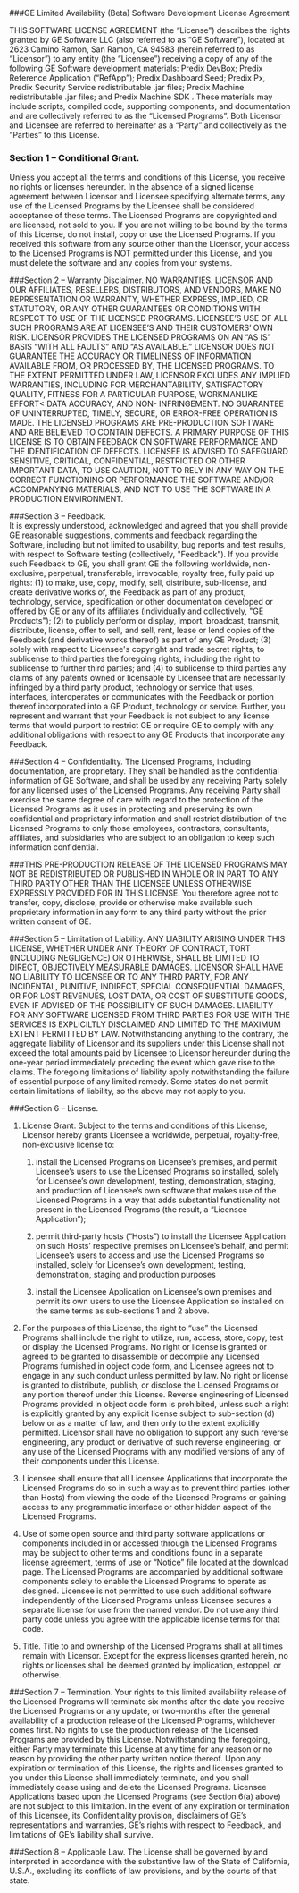 ###GE Limited Availability (Beta) Software Development License Agreement

THIS SOFTWARE LICENSE AGREEMENT (the “License”) describes the rights granted by GE Software LLC (also referred to as “GE Software”), located at 2623 Camino Ramon, San Ramon, CA 94583 (herein referred to as “Licensor”) to any entity (the “Licensee”) receiving a copy of any of the following GE Software development materials: Predix DevBox; Predix Reference Application (“RefApp”); Predix Dashboard Seed; Predix Px, Predix Security Service redistributable .jar files; Predix Machine redistributable .jar files; and Predix Machine SDK . These materials may include scripts, compiled code, supporting components, and documentation and are collectively referred to as the “Licensed Programs”. Both Licensor and Licensee are referred to hereinafter as a “Party” and collectively as the “Parties” to this License.

### Section 1 – Conditional Grant. 
Unless you accept all the terms and conditions of this License, you receive no rights or licenses hereunder. In the absence of a signed license agreement between Licensor and Licensee specifying alternate terms, any use of the Licensed Programs by the Licensee shall be considered acceptance of these terms. The Licensed Programs are copyrighted and are licensed, not sold to you. If you are not willing to be bound by the terms of this License, do not install, copy or use the Licensed Programs. If you received this software from any source other than the Licensor, your access to the Licensed Programs is NOT permitted under this License, and you must delete the software and any copies from your systems.

###Section 2 – Warranty Disclaimer. NO WARRANTIES.
LICENSOR AND OUR AFFILIATES, RESELLERS, DISTRIBUTORS, AND VENDORS, MAKE NO REPRESENTATION OR WARRANTY, WHETHER EXPRESS, IMPLIED, OR STATUTORY, OR ANY OTHER GUARANTEES OR CONDITIONS WITH RESPECT TO USE OF THE LICENSED PROGRAMS. LICENSEE’S USE OF ALL SUCH PROGRAMS ARE AT LICENSEE’S AND THEIR CUSTOMERS’ OWN RISK. LICENSOR PROVIDES THE LICENSED PROGRAMS ON AN “AS IS” BASIS “WITH ALL FAULTS” AND “AS AVAILABLE.” LICENSOR DOES NOT GUARANTEE THE ACCURACY OR TIMELINESS OF INFORMATION AVAILABLE FROM, OR PROCESSED BY, THE LICENSED PROGRAMS. TO THE EXTENT PERMITTED UNDER LAW, LICENSOR EXCLUDES ANY IMPLIED WARRANTIES, INCLUDING FOR MERCHANTABILITY, SATISFACTORY QUALITY, FITNESS FOR A PARTICULAR PURPOSE, WORKMANLIKE EFFORT< DATA ACCURACY, AND NON- INFRINGEMENT. NO GUARANTEE OF UNINTERRUPTED, TIMELY, SECURE, OR ERROR-FREE OPERATION IS MADE.
THE LICENSED PROGRAMS ARE PRE-PRODUCTION SOFTWARE AND ARE BELIEVED TO CONTAIN DEFECTS. A PRIMARY PURPOSE OF THIS LICENSE IS TO OBTAIN FEEDBACK ON SOFTWARE PERFORMANCE AND THE IDENTIFICATION OF DEFECTS. LICENSEE IS ADVISED TO SAFEGUARD SENSITIVE, CRITICAL, CONFIDENTIAL, RESTRICTED OR OTHER IMPORTANT DATA, TO USE CAUTION, NOT TO RELY IN ANY WAY ON THE CORRECT FUNCTIONING OR PERFORMANCE THE SOFTWARE AND/OR ACCOMPANYING MATERIALS, AND NOT TO USE THE SOFTWARE IN A PRODUCTION ENVIRONMENT. 

###Section 3 – Feedback.  
It is expressly understood, acknowledged and agreed that you shall provide GE reasonable suggestions, comments and feedback regarding the Software, including but not limited to
usability, bug reports and test results, with respect to Software testing (collectively, "Feedback"). If you provide such Feedback to GE, you shall grant GE the following worldwide, non-exclusive, perpetual, transferable, irrevocable, royalty free, fully paid up rights: 
	(1) to make, use, copy, modify, sell, distribute, sub-license, and create derivative works of, the Feedback as part of any product, technology, service, specification or other documentation developed or offered by GE or any of its affiliates (individually and collectively, "GE Products"); 
	(2) to publicly perform or display, import, broadcast, transmit, distribute, license, offer to sell, and sell, rent, lease or lend copies of the Feedback (and derivative works thereof) as part of any GE Product; 
	(3) solely with respect to Licensee's copyright and trade secret rights, to sublicense to third parties the foregoing rights, including the right to sublicense to further third parties; and 
	(4) to sublicense to third parties any claims of any patents owned or licensable by Licensee that are necessarily infringed by a third party product, technology or service that uses, interfaces, interoperates or communicates with the Feedback or portion thereof incorporated into a GE Product, technology or service. Further, you represent and warrant that your Feedback is not subject to any license terms that would purport to restrict GE or require GE to comply with any additional obligations with respect to any GE Products that incorporate any Feedback.

###Section 4 – Confidentiality. 
The Licensed Programs, including documentation, are proprietary. They shall be handled as the confidential information of GE Software, and shall be used by any receiving Party solely for any licensed uses of the Licensed Programs. Any receiving Party shall exercise the same degree of care with regard to the protection of the Licensed Programs as it uses in protecting and preserving its own confidential and proprietary information and shall restrict distribution of the Licensed Programs to only those employees, contractors, consultants, affiliates, and subsidiaries who are subject to an obligation to keep such information confidential. 

###THIS PRE-PRODUCTION RELEASE OF THE LICENSED PROGRAMS MAY NOT BE REDISTRIBUTED OR PUBLISHED IN WHOLE OR IN PART TO ANY THIRD PARTY OTHER THAN THE LICENSEE UNLESS OTHERWISE EXPRESSLY PROVIDED FOR IN THIS LICENSE. You therefore agree not to transfer, copy, disclose, provide or otherwise make available such proprietary information in any form to any third party without the prior written consent of GE.

###Section 5 – Limitation of Liability. 
ANY LIABILITY ARISING UNDER THIS LICENSE, WHETHER UNDER ANY THEORY OF
CONTRACT, TORT (INCLUDING NEGLIGENCE) OR OTHERWISE, SHALL BE LIMITED TO DIRECT, OBJECTIVELY MEASURABLE DAMAGES. LICENSOR SHALL HAVE NO LIABILITY TO LICENSEE OR TO ANY THIRD PARTY, FOR ANY INCIDENTAL, PUNITIVE, INDIRECT, SPECIAL CONSEQUENTIAL DAMAGES, OR FOR LOST REVENUES, LOST DATA, OR COST OF SUBSTITUTE GOODS, EVEN IF ADVISED OF THE POSSIBILITY OF SUCH DAMAGES. LIABILITY FOR ANY SOFTWARE LICENSED FROM THIRD PARTIES FOR USE WITH THE SERVICES IS EXPLICILTLY DISCLAIMED AND LIMITED TO THE MAXIMUM EXTENT PERMITTED BY LAW.
Notwithstanding anything to the contrary, the aggregate liability of Licensor and its suppliers under this License shall not exceed the total amounts paid by Licensee to Licensor hereunder during the one-year period immediately preceding the event which gave rise to the claims.
The foregoing limitations of liability apply notwithstanding the failure of essential purpose of any limited remedy.
Some states do not permit certain limitations of liability, so the above may not apply to you.

###Section 6 – License.

1. License Grant. Subject to the terms and conditions of this License, Licensor hereby grants Licensee a worldwide, perpetual, royalty-free, non-exclusive license to: 

   1. install the Licensed Programs on Licensee’s premises, and permit Licensee’s users to use the Licensed Programs so installed, solely for Licensee’s own development, testing, demonstration, staging, and production of Licensee’s own software that makes use of the Licensed Programs in a way that adds substantial functionality not present in the Licensed Programs (the result, a “Licensee Application”);

   2. permit third-party hosts (“Hosts”) to install the Licensee Application on such Hosts’ respective premises on Licensee’s behalf, and permit Licensee’s users to access and use the Licensed Programs so installed, solely for Licensee’s own development, testing, demonstration, staging and production purposes

   3. install the Licensee Application on Licensee’s own premises and permit its own users to use the Licensee Application so installed on the same terms as sub-sections 1 and 2 above.

2. For the purposes of this License, the right to “use” the Licensed Programs shall include the right to utilize, run, access, store, copy, test or display the Licensed Programs. No right or license is granted or agreed to be granted to disassemble or decompile any Licensed Programs furnished in object code form, and Licensee agrees not to engage in any such conduct unless permitted by law. No right or license is granted to distribute, publish, or disclose the Licensed Programs or any portion thereof under this License. Reverse engineering of Licensed Programs
provided in object code form is prohibited, unless such a right is explicitly granted by any explicit license subject to sub-section (d) below or as a matter of law, and then only to the extent explicitly permitted. Licensor shall have no obligation to support any such reverse engineering, any product or derivative of such reverse engineering, or any use of the Licensed Programs with any modified versions of any of their components under this License. 

3. Licensee shall ensure that all Licensee Applications that incorporate the Licensed Programs do so in such a way as to prevent third parties (other than Hosts) from viewing the code of the Licensed Programs or gaining access to any programmatic interface or other hidden aspect of the Licensed Programs.

4. Use of some open source and third party software applications or components included in or accessed through the Licensed Programs may be subject to other terms and conditions found in a separate license agreement, terms of use or “Notice” file located at the download page. The Licensed Programs are accompanied by additional software components solely to enable the Licensed Programs to operate as designed. Licensee is not permitted to use such additional software independently of the Licensed Programs unless Licensee secures a separate license for use from the named vendor. Do not use any third party code unless you agree with the applicable license terms for that code.

5. Title. Title to and ownership of the Licensed Programs shall at all times remain with Licensor. Except for the express licenses granted herein, no rights or licenses shall be deemed granted by implication, estoppel, or otherwise.

###Section 7 – Termination. 
Your rights to this limited availability release of the Licensed Programs will terminate six months after the date you receive the Licensed Programs or any update, or two-months after the general availability of a production release of the Licensed Programs, whichever comes first. No rights to use the production release of the Licensed Programs are provided by this License. Notwithstanding the foregoing, either Party may terminate this License at any time for any reason or no reason by providing the other party written notice thereof. Upon any expiration or termination of this License, the rights and licenses granted to you under this License shall immediately terminate, and you shall immediately cease using and delete the Licensed Programs. Licensee Applications based upon the Licensed Programs (see Section 6(a) above) are not subject to this limitation. In the event of any expiration or termination of this Licensee, its Confidentiality provision, disclaimers of GE’s representations and warranties, GE’s rights with respect to Feedback, and limitations of GE’s liability shall survive.

###Section 8 – Applicable Law. 
The License shall be governed by and interpreted in accordance with the substantive law of the State of California, U.S.A., excluding its conflicts of law provisions, and by the courts of that state.
